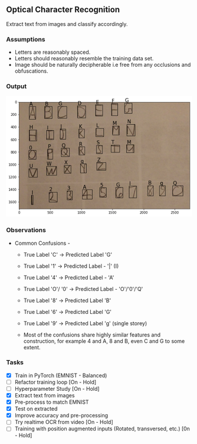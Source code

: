 ## Optical Character Recognition
Extract text from images and classify accordingly. 

### Assumptions
* Letters are reasonably spaced. 
* Letters should reasonably resemble the training data set. 
* Image should be naturally decipherable i.e free from any occlusions and obfuscations.

### Output 
![Output](https://raw.githubusercontent.com/AND2797/Optical_Character_Recognition-/master/Output.png)
### Observations
* Common Confusions -
  * True Label 'C' -> Predicted Label 'G'
  * True Label '1' -> Predicted Label - '|' (I)
  * True Label '4' -> Predicted Label - 'A'
  * True Label 'O'/ '0' -> Predicted Label - 'O'/'0'/'Q'
  * True Label '8' -> Predicted Label 'B'
  * True Label '6' -> Predicted Label 'G'
  * True Label '9' -> Predicted Label 'g' (single storey) 
  
  * Most of the confusions share highly similar features and construction, for example 4 and A, 8 and B, even C and G to some extent. 
### Tasks
- [X] Train in PyTorch (EMNIST - Balanced)
- [ ] Refactor training loop [On - Hold] 
- [ ] Hyperparameter Study  [On - Hold]
- [X] Extract text from images
- [X] Pre-process to match EMNIST 
- [X] Test on extracted
- [X] Improve accuracy and pre-processing
- [ ] Try realtime OCR from video [On - Hold]
- [ ] Training with position augmented inputs (Rotated, transversed, etc.) [0n - Hold]
